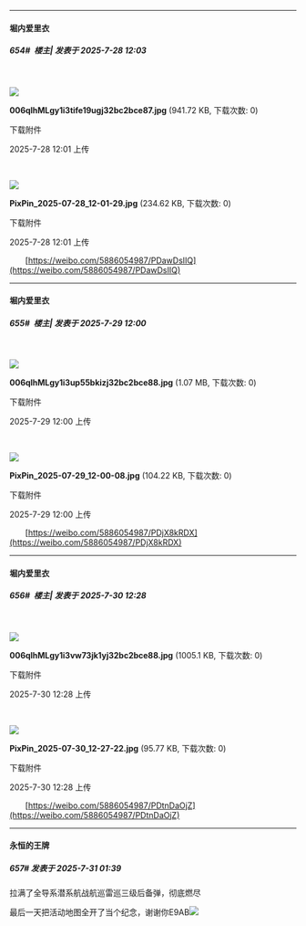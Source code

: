 ﻿
*****

####  堀内爱里衣  
##### 654#         楼主| 发表于 2025-7-28 12:03

       

<img src="https://img.stage1st.com/forum/202507/28/120150rwdss2s8yszdn2nm.jpg" referrerpolicy="no-referrer">

<strong>006qlhMLgy1i3tife19ugj32bc2bce87.jpg</strong> (941.72 KB, 下载次数: 0)

下载附件

2025-7-28 12:01 上传

       

<img src="https://img.stage1st.com/forum/202507/28/120151t0e6f870wmhji0no.jpg" referrerpolicy="no-referrer">

<strong>PixPin_2025-07-28_12-01-29.jpg</strong> (234.62 KB, 下载次数: 0)

下载附件

2025-7-28 12:01 上传

       [https://weibo.com/5886054987/PDawDsIIQ](https://weibo.com/5886054987/PDawDsIIQ)


*****

####  堀内爱里衣  
##### 655#         楼主| 发表于 2025-7-29 12:00

       

<img src="https://img.stage1st.com/forum/202507/29/120037rmd21mzu1m4p1pp1.jpg" referrerpolicy="no-referrer">

<strong>006qlhMLgy1i3up55bkizj32bc2bce88.jpg</strong> (1.07 MB, 下载次数: 0)

下载附件

2025-7-29 12:00 上传

       

<img src="https://img.stage1st.com/forum/202507/29/120038upw8hupakh6awpx2.jpg" referrerpolicy="no-referrer">

<strong>PixPin_2025-07-29_12-00-08.jpg</strong> (104.22 KB, 下载次数: 0)

下载附件

2025-7-29 12:00 上传

       [https://weibo.com/5886054987/PDjX8kRDX](https://weibo.com/5886054987/PDjX8kRDX)


*****

####  堀内爱里衣  
##### 656#         楼主| 发表于 2025-7-30 12:28

       

<img src="https://img.stage1st.com/forum/202507/30/122805s2lbtlz6iotohb7z.jpg" referrerpolicy="no-referrer">

<strong>006qlhMLgy1i3vw73jk1yj32bc2bce88.jpg</strong> (1005.1 KB, 下载次数: 0)

下载附件

2025-7-30 12:28 上传

       

<img src="https://img.stage1st.com/forum/202507/30/122810j7qtqdf7tdfqtplm.jpg" referrerpolicy="no-referrer">

<strong>PixPin_2025-07-30_12-27-22.jpg</strong> (95.77 KB, 下载次数: 0)

下载附件

2025-7-30 12:28 上传

       [https://weibo.com/5886054987/PDtnDaOjZ](https://weibo.com/5886054987/PDtnDaOjZ)


*****

####  永恒的王牌  
##### 657#       发表于 2025-7-31 01:39

拉满了全导系潜系航战航巡雷巡三级后备弹，彻底燃尽

最后一天把活动地图全开了当个纪念，谢谢你E9AB<img src="https://static.stage1st.com/image/smiley/face2017/018.png" referrerpolicy="no-referrer">

